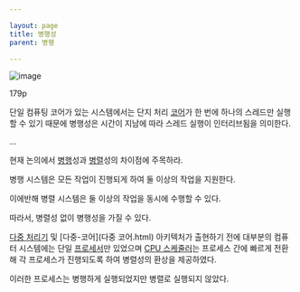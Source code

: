 ```yaml
---

layout: page
title: 병행성
parent: 병행

---
```


![image](https://user-images.githubusercontent.com/116250393/211320706-0a29819c-c378-44c9-ad36-c3293eaf410b.png)


179p

단일 컴퓨팅 코어가 있는 시스템에서는 단지 처리 [코어](코어.html)가 한 번에 하나의 스레드만 실행할 수 있기 때문에 병행성은 시간이 지남에 따라 스레드 실행이 인터리브됨을 의미한다.

...

현재 논의에서 [병행](병행.html)성과 [병렬](병렬.html)성의 차이점에 주목하라.

병행 시스템은 모든 작업이 진행되게 하여 둘 이상의 작업을 지원한다.

이에반해 병렬 시스템은 둘 이상의 작업을 동시에 수행할 수 있다.

따라서, 병렬성 없이 병행성을 가질 수 있다.

[다중 처리기](다중-처리기.html) 및 [다중-코어](다중 코어.html) 아키텍처가 출현하기 전에 대부분의 컴퓨터 시스템에는 단일 [프로세서](프로세서.html)만 있었으며 [CPU 스케줄러](CPU-스케줄링.html)는 프로세스 간에 빠르게 전환해 각 프로세스가 진행되도록 하여 병렬성의 환상을 제공하였다.

이러한 프로세스는 병행하게 실행되었지만 병렬로 실행되지 않았다.
